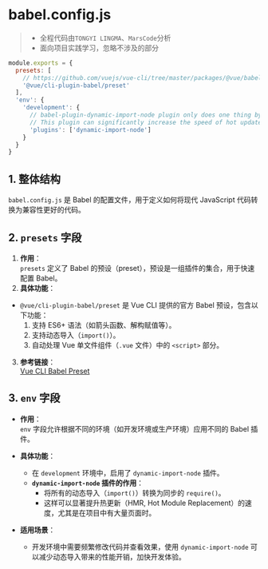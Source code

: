 # babel.config.js

> - 全程代码由`TONGYI LINGMA`、`MarsCode`分析
> - 面向项目实践学习，忽略不涉及的部分

```js
module.exports = {
  presets: [
    // https://github.com/vuejs/vue-cli/tree/master/packages/@vue/babel-preset-app
    '@vue/cli-plugin-babel/preset'
  ],
  'env': {
    'development': {
      // babel-plugin-dynamic-import-node plugin only does one thing by converting all import() to require().
      // This plugin can significantly increase the speed of hot updates, when you have a large number of pages.
      'plugins': ['dynamic-import-node']
    }
  }
}
```

## 1. **整体结构**

`babel.config.js` 是 Babel 的配置文件，用于定义如何将现代 JavaScript 代码转换为兼容性更好的代码。

## 2. **`presets` 字段**

1. **作用**：  
   `presets` 定义了 Babel 的预设（preset），预设是一组插件的集合，用于快速配置 Babel。
2. **具体功能**：  
  - `@vue/cli-plugin-babel/preset` 是 Vue CLI 提供的官方 Babel 预设，包含以下功能：
    1. 支持 ES6+ 语法（如箭头函数、解构赋值等）。
    2. 支持动态导入（`import()`）。
    3. 自动处理 Vue 单文件组件（`.vue` 文件）中的 `<script>` 部分。

3. **参考链接**：  
    [Vue CLI Babel Preset](https://github.com/vuejs/vue-cli/tree/master/packages/@vue/babel-preset-app)

## 3. **`env` 字段**

- **作用**：  
  `env` 字段允许根据不同的环境（如开发环境或生产环境）应用不同的 Babel 插件。

- **具体功能**：  
  - 在 `development` 环境中，启用了 `dynamic-import-node` 插件。
  - **`dynamic-import-node` 插件的作用**：
    - 将所有的动态导入（`import()`）转换为同步的 `require()`。
    - 这样可以显著提升热更新（HMR, Hot Module Replacement）的速度，尤其是在项目中有大量页面时。

- **适用场景**：  
  - 开发环境中需要频繁修改代码并查看效果，使用 `dynamic-import-node` 可以减少动态导入带来的性能开销，加快开发体验。